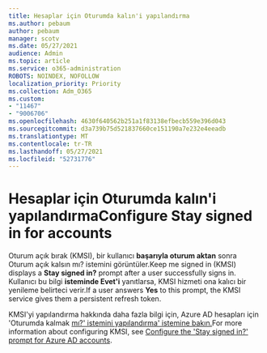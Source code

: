 ```yaml
---
title: Hesaplar için Oturumda kalın'i yapılandırma
ms.author: pebaum
author: pebaum
manager: scotv
ms.date: 05/27/2021
audience: Admin
ms.topic: article
ms.service: o365-administration
ROBOTS: NOINDEX, NOFOLLOW
localization_priority: Priority
ms.collection: Adm_O365
ms.custom:
- "11467"
- "9006706"
ms.openlocfilehash: 4630f640562b251a1f83138efbecb559e396d043
ms.sourcegitcommit: d3a739b75d521837660ce151190a7e232e4eeadb
ms.translationtype: MT
ms.contentlocale: tr-TR
ms.lasthandoff: 05/27/2021
ms.locfileid: "52731776"
---
```

# <a name="configure-stay-signed-in-for-accounts"></a><span data-ttu-id="db37e-102">Hesaplar için Oturumda kalın'i yapılandırma</span><span class="sxs-lookup"><span data-stu-id="db37e-102">Configure Stay signed in for accounts</span></span>

<span data-ttu-id="db37e-103">Oturum açık bırak (KMSI), bir kullanıcı **başarıyla oturum aktan** sonra Oturum açık kalsın mı? istemini görüntüler.</span><span class="sxs-lookup"><span data-stu-id="db37e-103">Keep me signed in (KMSI) displays a **Stay signed in?** prompt after a user successfully signs in.</span></span> <span data-ttu-id="db37e-104">Kullanıcı bu bilgi **isteminde Evet'i** yanıtlarsa, KMSI hizmeti ona kalıcı bir yenileme belirteci verir.</span><span class="sxs-lookup"><span data-stu-id="db37e-104">If a user answers **Yes** to this prompt, the KMSI service gives them a persistent refresh token.</span></span> 

<span data-ttu-id="db37e-105">KMSI'yi yapılandırma hakkında daha fazla bilgi için, Azure AD hesapları için 'Oturumda kalmak [mı?' istemini yapılandırma' istemine bakın.](/azure/active-directory/fundamentals/keep-me-signed-in)</span><span class="sxs-lookup"><span data-stu-id="db37e-105">For more information about configuring KMSI, see [Configure the 'Stay signed in?' prompt for Azure AD accounts](/azure/active-directory/fundamentals/keep-me-signed-in).</span></span>